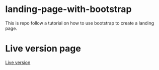 # landing-page-with-bootstrap

This is repo follow a tutorial on how to use bootstrap to create a landing page.

# Live version page

<a href="https://raw.githack.com/lekegitrepo/landing-page-with-bootstrap/master/index.html">Live version</a>
